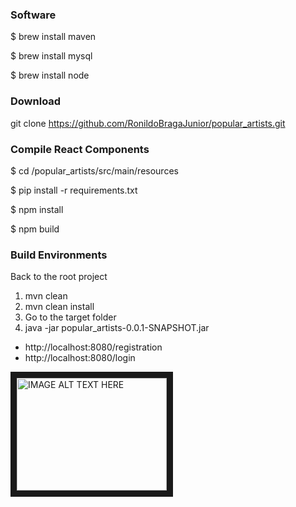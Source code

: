 ### Software ###
$ brew install maven

$ brew install mysql

$ brew install node

### Download ###
git clone https://github.com/RonildoBragaJunior/popular_artists.git

### Compile React Components  ###
$ cd /popular_artists/src/main/resources 

$ pip install -r requirements.txt

$ npm install

$ npm build

### Build Environments  ###
Back to the root project
1. mvn clean
2. mvn clean install
3. Go to the target folder
4. java -jar popular_artists-0.0.1-SNAPSHOT.jar

- http://localhost:8080/registration
- http://localhost:8080/login

<a href="http://www.youtube.com/watch?feature=player_embedded&v=ZoRt7ftpL3o
" target="_blank"><img src="http://img.youtube.com/vi/ZoRt7ftpL3o/0.jpg"
alt="IMAGE ALT TEXT HERE" width="240" height="180" border="10" /></a>
